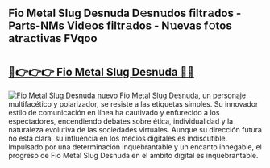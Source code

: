 ## Fio Metal Slug Desnuda D𝚎sn𝚞dos filtr𝚊dos - Parts-NMs Vid𝚎os filtr𝚊dos - N𝚞evas f𝚘tos atr𝚊ctivas FVqoo

# <h2><a href="http://mb0igud.tromn.icu/?c=Fio+Metal+Slug+Desnuda">🔗👉👉👉 Fio Metal Slug Desnuda 🔗🔗</a></h2>

[![Fio Metal Slug Desnuda nuevo](https://i.imgur.com/pEAQMta.gif)](http://mb0igud.tromn.icu/?c=Fio+Metal+Slug+Desnuda)
Fio Metal Slug Desnuda, un personaje multifacético y polarizador, se resiste a las etiquetas simples. Su innovador estilo de comunicación en línea ha cautivado y enfurecido a los espectadores, encendiendo debates sobre ética, individualidad y la naturaleza evolutiva de las sociedades virtuales. Aunque su dirección futura no está clara, su influencia en los medios digitales es indiscutible. Impulsado por una determinación inquebrantable y un encanto innegable, el progreso de Fio Metal Slug Desnuda en el ámbito digital es inquebrantable.
